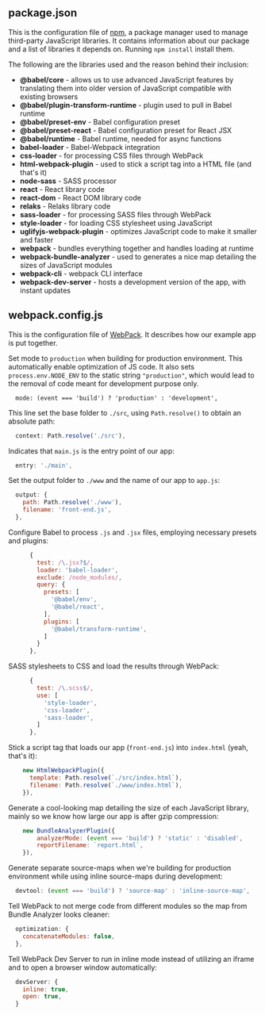 ## package.json

This is the configuration file of [npm](https://docs.npmjs.com/cli/npm), a package manager used to manage third-party JavaScript libraries. It contains information about our package and a list of libraries it depends on. Running `npm install` install them.

The following are the libraries used and the reason behind their inclusion:

* **@babel/core** - allows us to use advanced JavaScript features by translating them into older version of JavaScript compatible with existing browsers
* **@babel/plugin-transform-runtime** - plugin used to pull in Babel runtime
* **@babel/preset-env** - Babel configuration preset
* **@babel/preset-react** - Babel configuration preset for React JSX
* **@babel/runtime** - Babel runtime, needed for async functions
* **babel-loader** - Babel-Webpack integration
* **css-loader** - for processing CSS files through WebPack
* **html-webpack-plugin** - used to stick a script tag into a HTML file (and that's it)
* **node-sass** - SASS processor
* **react** - React library code
* **react-dom** - React DOM library code
* **relaks** - Relaks library code
* **sass-loader** - for processing SASS files through WebPack
* **style-loader** - for loading CSS stylesheet using JavaScript
* **uglifyjs-webpack-plugin** - optimizes JavaScript code to make it smaller and faster
* **webpack** - bundles everything together and handles loading at runtime
* **webpack-bundle-analyzer** - used to generates a nice map detailing the sizes of JavaScript modules
* **webpack-cli** - webpack CLI interface
* **webpack-dev-server** - hosts a development version of the app, with instant updates

## webpack.config.js

This is the configuration file of [WebPack](https://webpack.js.org/). It describes how our example app is put together.

Set mode to `production` when building for production environment. This automatically enable optimization of JS code. It also sets `process.env.NODE_ENV` to the static string `"production"`, which would lead to the removal of code meant for development purpose only.
```
  mode: (event === 'build') ? 'production' : 'development',
```

This line set the base folder to `./src`, using `Path.resolve()` to obtain an absolute path:
```javascript
  context: Path.resolve('./src'),
```

Indicates that `main.js` is the entry point of our app:
```javascript
  entry: './main',
```

Set the output folder to `./www` and the name of our app to `app.js`:
```javascript
  output: {
    path: Path.resolve('./www'),
    filename: 'front-end.js',
  },
```

Configure Babel to process `.js` and `.jsx` files, employing necessary presets and plugins:
```javascript
      {
        test: /\.jsx?$/,
        loader: 'babel-loader',
        exclude: /node_modules/,
        query: {
          presets: [
            '@babel/env',
            '@babel/react',
          ],
          plugins: [
            '@babel/transform-runtime',
          ]
        }
      },
```        

SASS stylesheets to CSS and load the results through WebPack:
```javascript
      {
        test: /\.scss$/,
        use: [
          'style-loader',
          'css-loader',
          'sass-loader',
        ]
      },
```

Stick a script tag that loads our app (`front-end.js`) into `index.html` (yeah, that's it):
```javascript
    new HtmlWebpackPlugin({
      template: Path.resolve(`./src/index.html`),
      filename: Path.resolve(`./www/index.html`),
    }),
```

Generate a cool-looking map detailing the size of each JavaScript library, mainly so we know how large our app is after gzip compression:
```javascript    
    new BundleAnalyzerPlugin({
        analyzerMode: (event === 'build') ? 'static' : 'disabled',
        reportFilename: `report.html`,
    }),  
```

Generate separate source-maps when we're building for production environment while using inline source-maps during development:
```javascript
  devtool: (event === 'build') ? 'source-map' : 'inline-source-map',
```

Tell WebPack to not merge code from different modules so the map from Bundle Analyzer looks cleaner:
```javascript
  optimization: {
    concatenateModules: false,
  },
```

Tell WebPack Dev Server to run in inline mode instead of utilizing an iframe and to open a browser window automatically:
```javascript
  devServer: {
    inline: true,
    open: true,
  }
```
